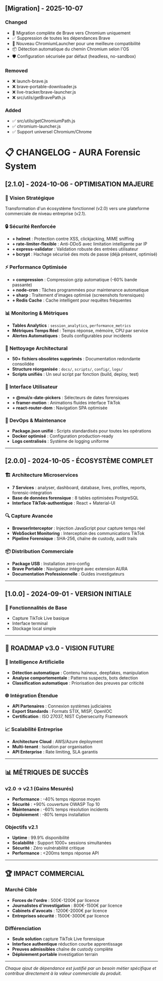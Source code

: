 
## [Migration] - 2025-10-07
### Changed
- 🔄 Migration complète de Brave vers Chromium uniquement
- ✅ Suppression de toutes les dépendances Brave
- 🚀 Nouveau ChromiumLauncher pour une meilleure compatibilité
- 📦 Détection automatique du chemin Chromium selon l'OS
- 🛡️ Configuration sécurisée par défaut (headless, no-sandbox)

### Removed
- ❌ launch-brave.js
- ❌ brave-portable-downloader.js
- ❌ live-tracker/brave-launcher.js
- ❌ src/utils/getBravePath.js

### Added
- ✅ src/utils/getChromiumPath.js
- ✅ chromium-launcher.js
- ✅ Support universel Chromium/Chrome

# 📋 CHANGELOG - AURA Forensic System

## [2.1.0] - 2024-10-06 - OPTIMISATION MAJEURE

### 🎯 **Vision Stratégique**
Transformation d'un écosystème fonctionnel (v2.0) vers une plateforme commerciale de niveau entreprise (v2.1).

### 🔒 **Sécurité Renforcée**
- **+ helmet** : Protection contre XSS, clickjacking, MIME sniffing
- **+ rate-limiter-flexible** : Anti-DDoS avec limitation intelligente par IP
- **+ express-validator** : Validation robuste des entrées utilisateur
- **+ bcrypt** : Hachage sécurisé des mots de passe (déjà présent, optimisé)

### ⚡ **Performance Optimisée**
- **+ compression** : Compression gzip automatique (-60% bande passante)
- **+ node-cron** : Tâches programmées pour maintenance automatique
- **+ sharp** : Traitement d'images optimisé (screenshots forensiques)
- **+ Redis Cache** : Cache intelligent pour requêtes fréquentes

### 📊 **Monitoring & Métriques**
- **Tables Analytics** : `session_analytics`, `performance_metrics`
- **Métriques Temps Réel** : Temps réponse, mémoire, CPU par service
- **Alertes Automatiques** : Seuils configurables pour incidents

### 🧹 **Nettoyage Architectural**
- **50+ fichiers obsolètes supprimés** : Documentation redondante consolidée
- **Structure réorganisée** : `docs/`, `scripts/`, `config/`, `logs/`
- **Scripts unifiés** : Un seul script par fonction (build, deploy, test)

### 🎨 **Interface Utilisateur**
- **+ @mui/x-date-pickers** : Sélecteurs de dates forensiques
- **+ framer-motion** : Animations fluides interface TikTok
- **+ react-router-dom** : Navigation SPA optimisée

### 🔧 **DevOps & Maintenance**
- **Package.json unifié** : Scripts standardisés pour toutes les opérations
- **Docker optimisé** : Configuration production-ready
- **Logs centralisés** : Système de logging uniforme

---

## [2.0.0] - 2024-10-05 - ÉCOSYSTÈME COMPLET

### 🏗️ **Architecture Microservices**
- **7 Services** : analyser, dashboard, database, lives, profiles, reports, forensic-integration
- **Base de données forensique** : 8 tables optimisées PostgreSQL
- **Interface TikTok-authentique** : React + Material-UI

### 🔍 **Capture Avancée**
- **BrowserInterceptor** : Injection JavaScript pour capture temps réel
- **WebSocket Monitoring** : Interception des communications TikTok
- **Pipeline Forensique** : SHA-256, chaîne de custody, audit trails

### 📦 **Distribution Commerciale**
- **Package USB** : Installation zero-config
- **Brave Portable** : Navigateur intégré avec extension AURA
- **Documentation Professionnelle** : Guides investigateurs

---

## [1.0.0] - 2024-09-01 - VERSION INITIALE

### 🎯 **Fonctionnalités de Base**
- Capture TikTok Live basique
- Interface terminal
- Stockage local simple

---

## 🎯 **ROADMAP v3.0 - VISION FUTURE**

### 🤖 **Intelligence Artificielle**
- **Détection automatique** : Contenu haineux, deepfakes, manipulation
- **Analyse comportementale** : Patterns suspects, bots detection
- **Classification automatique** : Priorisation des preuves par criticité

### 🌐 **Intégration Étendue**
- **API Partenaires** : Connexion systèmes judiciaires
- **Export Standards** : Formats STIX, MISP, OpenIOC
- **Certification** : ISO 27037, NIST Cybersecurity Framework

### 📈 **Scalabilité Entreprise**
- **Architecture Cloud** : AWS/Azure deployment
- **Multi-tenant** : Isolation par organisation
- **API Enterprise** : Rate limiting, SLA garantis

---

## 📊 **MÉTRIQUES DE SUCCÈS**

### v2.0 → v2.1 (Gains Mesurés)
- **Performance** : -40% temps réponse moyen
- **Sécurité** : +90% couverture OWASP Top 10
- **Maintenance** : -60% temps résolution incidents
- **Déploiement** : -80% temps installation

### Objectifs v2.1
- **Uptime** : 99.9% disponibilité
- **Scalabilité** : Support 1000+ sessions simultanées
- **Sécurité** : Zéro vulnérabilité critique
- **Performance** : <200ms temps réponse API

---

## 🏆 **IMPACT COMMERCIAL**

### Marché Cible
- **Forces de l'ordre** : 500€-1200€ par licence
- **Journalistes d'investigation** : 800€-1500€ par licence
- **Cabinets d'avocats** : 1200€-2000€ par licence
- **Entreprises sécurité** : 1500€-3000€ par licence

### Différenciation
- **Seule solution** capture TikTok Live forensique
- **Interface authentique** réduction courbe apprentissage
- **Preuves admissibles** chaîne de custody complète
- **Déploiement portable** investigation terrain

---

*Chaque ajout de dépendance est justifié par un besoin métier spécifique et contribue directement à la valeur commerciale du produit.*